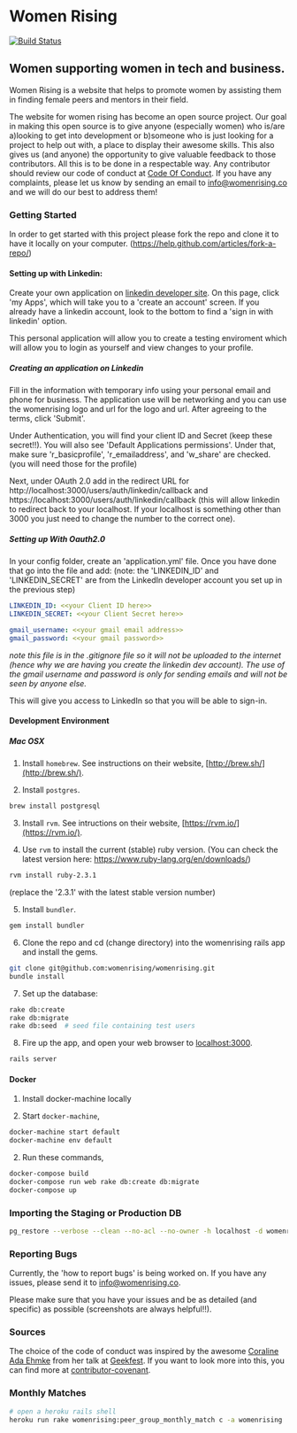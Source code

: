 # Women Rising
[![Build Status](https://travis-ci.org/womenrising/womenrising.svg?branch=master)](https://travis-ci.org/womenrising/womenrising)

## Women supporting women in tech and business.

Women Rising is a website that helps to promote women by assisting them in
finding female peers and mentors in their field.

The website for women rising has become an open source project. Our goal in
making this open source is to give anyone (especially women) who is/are a)looking to
get into development or b)someone who is just looking for a project to help out
with, a place to display their awesome skills. This also gives us (and anyone) the opportunity to give valuable feedback
to those contributors. All this is to be done in a respectable way. Any
contributor should review our code of conduct at
[Code Of Conduct](https://github.com/kma3a/womenrising/blob/master/CODE_OF_CONDUCT.md).
If you have any complaints, please let us know by sending an email to
info@womenrising.co and we will do our best to address them!

### Getting Started
In order to get started with this project please fork the repo and clone it to
have it locally on your computer. (https://help.github.com/articles/fork-a-repo/)

#### Setting up with Linkedin:

Create your own application on
[linkedin developer site](https://developer.linkedin.com/). On this page, click
'my Apps', which will take you to a 'create an account' screen. If you already have
a linkedin account, look to the bottom to find a 'sign in with linkedin' option.

This personal application will allow you to create a testing enviroment which
will allow you to login as yourself and view changes to your profile.

##### Creating an application on Linkedin

Fill in the information with temporary info using your personal email and phone
for business. The application use will be networking and you can use the
womenrising logo and url for the logo and url. After agreeing
to the terms, click 'Submit'.

Under Authentication, you will find your client ID and Secret (keep these
secret!!). You will also see 'Default Applications permissions'. Under that,
make sure 'r\_basicprofile', 'r\_emailaddress', and 'w\_share' are checked. (you will need those
for the profile)

Next, under OAuth 2.0 add in the redirect URL for
http://localhost:3000/users/auth/linkedin/callback and
https://localhost:3000/users/auth/linkedin/callback (this will allow linkedin
to redirect back to your localhost. If your localhost is something other
than 3000 you just need to change the number to the correct one).

##### Setting up With Oauth2.0

In your config folder, create an 'application.yml' file.  Once you have done that go into
the file and add:
(note: the 'LINKEDIN_ID' and 'LINKEDIN_SECRET' are from the LinkedIn developer account you set up in the previous step)

```yaml
LINKEDIN_ID: <<your Client ID here>>
LINKEDIN_SECRET: <<your Client Secret here>>

gmail_username: <<your gmail email address>>
gmail_password: <<your gmail password>>
```

*note this file is in the .gitignore file so it will not be uploaded to the
internet (hence why we are having you create the linkedin dev account). The use
of the gmail username and password is only for sending emails and will not be
seen by anyone else.*

This will give you access to LinkedIn so that you will be able to sign-in.

#### Development Environment

##### Mac OSX

1. Install `homebrew`. See instructions on their website,
[http://brew.sh/](http://brew.sh/).

2. Install `postgres`.

  ```sh
  brew install postgresql
  ```

3. Install `rvm`. See intructions on their website,
[https://rvm.io/](https://rvm.io/).

4. Use `rvm` to install the current (stable) ruby version.
(You can check the latest version here: https://www.ruby-lang.org/en/downloads/)

  ```sh
  rvm install ruby-2.3.1
  ```
(replace the '2.3.1' with the latest stable version number)

5. Install `bundler`.

  ```sh
  gem install bundler
  ```

6. Clone the repo and cd (change directory) into the womenrising rails app and
install the gems.

  ```sh
  git clone git@github.com:womenrising/womenrising.git
  bundle install
  ```

7. Set up the database:

  ```sh
  rake db:create
  rake db:migrate
  rake db:seed  # seed file containing test users
  ```

8. Fire up the app, and open your web browser to
[localhost:3000](http://localhost:3000).

  ```sh
  rails server
  ```


#### Docker

1. Install docker-machine locally

2. Start `docker-machine`,

  ```sh
  docker-machine start default
  docker-machine env default
  ```

2. Run these commands,
  ```sh
  docker-compose build
  docker-compose run web rake db:create db:migrate
  docker-compose up
  ```

### Importing the Staging or Production DB

```sh
pg_restore --verbose --clean --no-acl --no-owner -h localhost -d womenrising_development ./db/backup-2016-01-14.dump
```

### Reporting Bugs

Currently, the 'how to report bugs' is being worked on. If you have any issues,
please send it to info@womenrising.co.

Please make sure that you have your issues and be as detailed (and specific) as possible
(screenshots are always helpful!!).

### Sources

The choice of the code of conduct was inspired by the awesome
[Coraline Ada Ehmke](https://github.com/CoralineAda) from her talk at
[Geekfest](https://vimeo.com/101449990). If you want to look more into this, you
can find more at [contributor-covenant](http://contributor-covenant.org/).


### Monthly Matches

```sh
# open a heroku rails shell
heroku run rake womenrising:peer_group_monthly_match c -a womenrising
```
